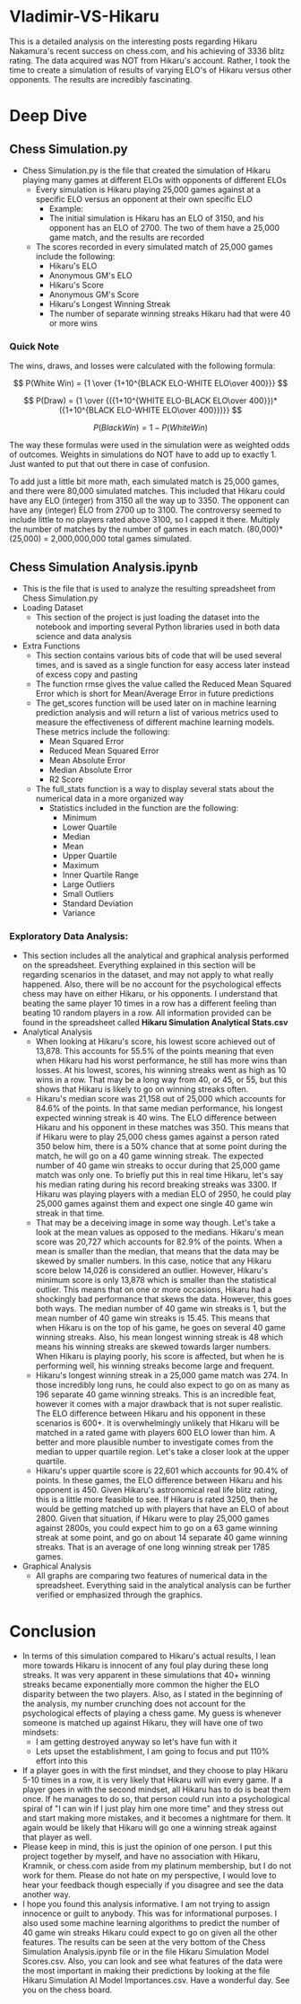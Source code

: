 # Vladimir-VS-Hikaru
This is a detailed analysis on the interesting posts regarding Hikaru Nakamura's recent success on chess.com, and his achieving of 3336 blitz rating. The data acquired was NOT from Hikaru's account. Rather, I took the time to create a simulation of results of varying ELO's of Hikaru versus other opponents. The results are incredibly fascinating.
# Deep Dive 
## Chess Simulation.py
- Chess Simulation.py is the file that created the simulation of Hikaru playing many games at different ELOs with opponents of different ELOs
  - Every simulation is Hikaru playing 25,000 games against at a specific ELO versus an opponent at their own specific ELO
    - Example:
    - The initial simulation is Hikaru has an ELO of 3150, and his opponent has an ELO of 2700. The two of them have a 25,000 game match, and the results are recorded
  - The scores recorded in every simulated match of 25,000 games include the following:
    - Hikaru's ELO
    - Anonymous GM's ELO
    - Hikaru's Score
    - Anonymous GM's Score
    - Hikaru's Longest Winning Streak
    - The number of separate winning streaks Hikaru had that were 40 or more wins
### Quick Note
The wins, draws, and losses were calculated with the following formula:

$$ P(White Win) = {1 \over {1+10^{BLACK ELO-WHITE ELO\over 400}}} $$

$$ P(Draw) = {1 \over {({1+10^{WHITE ELO-BLACK ELO\over 400}})*({1+10^{BLACK ELO-WHITE ELO\over 400}})}} $$

$$ P(Black Win) = 1 - P(White Win) $$

The way these formulas were used in the simulation were as weighted odds of outcomes. Weights in simulations do NOT have to add up to exactly 1. Just wanted to put that out there in case of confusion. 

To add just a little bit more math, each simulated match is 25,000 games, and there were 80,000 simulated matches. This included that Hikaru could have any ELO (integer) from 3150 all the way up to 3350. The opponent can have any (integer) ELO from 2700 up to 3100. The controversy seemed to include little to no players rated above 3100, so I capped it there. Multiply the number of matches by the number of games in each match. (80,000)*(25,000) = 2,000,000,000 total games simulated.

## Chess Simulation Analysis.ipynb
- This is the file that is used to analyze the resulting spreadsheet from Chess Simulation.py
- Loading Dataset
  - This section of the project is just loading the dataset into the notebook and importing several Python libraries used in both data science and data analysis
- Extra Functions
  - This section contains various bits of code that will be used several times, and is saved as a single function for easy access later instead of excess copy and pasting
  - The function rmse gives the value called the Reduced Mean Squared Error which is short for Mean/Average Error in future predictions
  - The get_scores function will be used later on in machine learning prediction analysis and will return a list of various metrics used to measure the effectiveness of different machine learning models. These metrics include the following:
    - Mean Squared Error
    - Reduced Mean Squared Error
    - Mean Absolute Error
    - Median Absolute Error
    - R2 Score
  - The full_stats function is a way to display several stats about the numerical data in a more organized way
    - Statistics included in the function are the following:
      - Minimum
      - Lower Quartile
      - Median
      - Mean
      - Upper Quartile
      - Maximum
      - Inner Quartile Range
      - Large Outliers
      - Small Outliers
      - Standard Deviation
      - Variance
### Exploratory Data Analysis:
  - This section includes all the analytical and graphical analysis performed on the spreadsheet. Everything explained in this section will be regarding scenarios in the dataset, and may not apply to what really happened. Also, there will be no account for the psychological effects chess may have on either Hikaru, or his opponents. I understand that beating the same player 10 times in a row has a different feeling than beating 10 random players in a row. All information provided can be found in the spreadsheet called <b>Hikaru Simulation Analytical Stats.csv</b>
  - Analytical Analysis
     - When looking at Hikaru's score, his lowest score achieved out of 13,878. This accounts for 55.5% of the points meaning that even when Hikaru had his worst performance, he still has more wins than losses. At his lowest, scores, his winning streaks went as high as 10 wins in a row. That may be a long way from 40, or 45, or 55, but this shows that Hikaru is likely to go on winning streaks often.
     - Hikaru's median score was 21,158 out of 25,000 which accounts for 84.6% of the points. In that same median performance, his longest expected winning streak is 40 wins. The ELO difference between Hikaru and his opponent in these matches was 350. This means that if Hikaru were to play 25,000 chess games against a person rated 350 below him, there is a 50% chance that at some point during the match, he will go on a 40 game winning streak. The expected number of 40 game win streaks to occur during that 25,000 game match was only one. To briefly put this in real time Hikaru, let's say his median rating during his record breaking streaks was 3300. If Hikaru was playing players with a median ELO of 2950, he could play 25,000 games against them and expect one single 40 game win streak in that time.
     - That may be a deceiving image in some way though. Let's take a look at the mean values as opposed to the medians. Hikaru's mean score was 20,727 which accounts for 82.9% of the points. When a mean is smaller than the median, that means that the data may be skewed by smaller numbers. In this case, notice that any Hikaru score below 14,026 is considered an outlier. However, Hikaru's minimum score is only 13,878 which is smaller than the statistical outlier. This means that on one or more occasions, Hikaru had a shockingly bad performance that skews the data. However, this goes both ways. The median number of 40 game win streaks is 1, but the mean number of 40 game win streaks is 15.45. This means that when Hikaru is on the top of his game, he goes on several 40 game winning streaks. Also, his mean longest winning streak is 48 which means his winning streaks are skewed towards larger numbers. When Hikaru is playing poorly, his score is affected, but when he is performing well, his winning streaks become large and frequent.
     - Hikaru's longest winning streak in a 25,000 game match was 274. In those incredibly long runs, he could also expect to go on as many as 196 separate 40 game winning streaks. This is an incredible feat, however it comes with a major drawback that is not super realistic. The ELO difference between Hikaru and his opponent in these scenarios is 600+. It is overwhelmingly unlikely that Hikaru will be matched in a rated game with players 600 ELO lower than him. A better and more plausible number to investigate comes from the median to upper quartile region. Let's take a closer look at the upper quartile.
     - Hikaru's upper quartile score is 22,601 which accounts for 90.4% of points. In these games, the ELO difference between Hikaru and his opponent is 450. Given Hikaru's astronomical real life blitz rating, this is a little more feasible to see. If Hikaru is rated 3250, then he would be getting matched up with players that have an ELO of about 2800. Given that situation, if Hikaru were to play 25,000 games against 2800s, you could expect him to go on a 63 game winning streak at some point, and go on about 14 separate 40 game winning streaks. That is an average of one long winning streak per 1785 games.
  - Graphical Analysis
    - All graphs are comparing two features of numerical data in the spreadsheet. Everything said in the analytical analysis can be further verified or emphasized through the graphics.
# Conclusion
- In terms of this simulation compared to Hikaru's actual results, I lean more towards Hikaru is innocent of any foul play during these long streaks. It was very apparent in these simulations that 40+ winning streaks became exponentially more common the higher the ELO disparity between the two players. Also, as I stated in the beginning of the analysis, my number crunching does not account for the psychological effects of playing a chess game. My guess is whenever someone is matched up against Hikaru, they will have one of two mindsets:
  - I am getting destroyed anyway so let's have fun with it
  - Lets upset the establishment, I am going to focus and put 110% effort into this
- If a player goes in with the first mindset, and they choose to play Hikaru 5-10 times in a row, it is very likely that Hikaru will win every game. If a player goes in with the second mindset, all Hikaru has to do is beat them once. If he manages to do so, that person could run into a psychological spiral of "I can win if I just play him one more time" and they stress out and start making more mistakes, and it becomes a nightmare for them. It again would be likely that Hikaru will go one a winning streak against that player as well.
- Please keep in mind, this is just the opinion of one person. I put this project together by myself, and have no association with Hikaru, Kramnik, or chess.com aside from my platinum membership, but I do not work for them. Please do not hate on my perspective, I would love to hear your feedback though especially if you disagree and see the data another way.
- I hope you found this analysis informative. I am not trying to assign innocence or guilt to anybody. This was for informational purposes. I also used some machine learning algorithms to predict the number of 40 game win streaks Hikaru could expect to go on given all the other features. The results can be seen at the very bottom of the Chess Simulation Analysis.ipynb file or in the file Hikaru Simulation Model Scores.csv. Also, you can look and see what features of the data were the most important in making their predictions by looking at the file Hikaru Simulation AI Model Importances.csv. Have a wonderful day. See you on the chess board.
